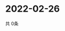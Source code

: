 # 2022-02-26
  共 0条

  <!-- BEGIN -->
  <!-- 最后更新时间Sat Feb 26 2022 00:23:23 GMT+0000 (Coordinated Universal Time) -->
  
  <!-- END -->
  
  